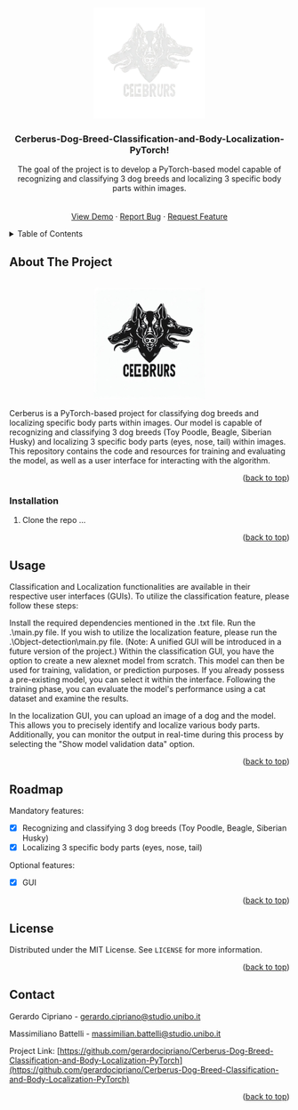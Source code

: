 <!-- Improved compatibility of back to top link: See: https://github.com/othneildrew/Best-README-Template/pull/73 -->

<a name="readme-top"></a>

<!--
*** Thanks for checking out the Best-README-Template. If you have a suggestion
*** that would make this better, please fork the repo and create a pull request
*** or simply open an issue with the tag "enhancement".
*** Don't forget to give the project a star!
*** Thanks again! Now go create something AMAZING! :D
-->

<!-- PROJECT LOGO -->
<br />
<div align="center">
  <a href="https://github.com/gerardocipriano/Cerberus-Dog-Breed-Classification-and-Body-Localization-PyTorch">
    <img src="res/secondLogo.png" alt="Logo" width="200">
  </a>

<h3 align="center">Cerberus-Dog-Breed-Classification-and-Body-Localization-PyTorch!</h3>

  <p align="center">
    The goal of the project is to develop a PyTorch-based model capable of recognizing and classifying 3 dog breeds and localizing 3 specific body parts within images.
    <br />
    <br />
    <br />
    <a href="https://Cerberus-Dog-Breed-Classification-and-Body-Localization-PyTorch.tk/">View Demo</a>
    ·
    <a href="https://github.com/gerardocipriano/Cerberus-Dog-Breed-Classification-and-Body-Localization-PyTorch/issues">Report Bug</a>
    ·
    <a href="https://github.com/gerardocipriano/Cerberus-Dog-Breed-Classification-and-Body-Localization-PyTorch/issues">Request Feature</a>
  </p>
</div>
</div>

<!-- TABLE OF CONTENTS -->
<details>
  <summary>Table of Contents</summary>
  <ol>
    <li>
      <a href="#about-the-project">About The Project</a>
    </li>
    <li>
      <a href="#getting-started">Getting Started</a>
      <ul>
        <li><a href="#installation">Installation</a></li>
      </ul>
    </li>
    <li><a href="#usage">Usage</a></li>
    <li><a href="#roadmap">Roadmap</a></li>
    <li><a href="#license">License</a></li>
    <li><a href="#contact">Contact</a></li>
  </ol>
</details>

<!-- ABOUT THE PROJECT -->

## About The Project

<br />
<div align="center">
  <a href="https://github.com/gerardocipriano/Cerberus-Dog-Breed-Classification-and-Body-Localization-PyTorch">
    <img src="res/cerberus-logo.jpg" alt="Logo" width="200">
  </a>
  <p align="center">
</div>
Cerberus is a PyTorch-based project for classifying dog breeds and localizing specific body parts within images. Our model is capable of recognizing and classifying 3 dog breeds (Toy Poodle, Beagle, Siberian Husky) and localizing 3 specific body parts (eyes, nose, tail) within images. This repository contains the code and resources for training and evaluating the model, as well as a user interface for interacting with the algorithm.

<p align="right">(<a href="#readme-top">back to top</a>)</p>

<!-- GETTING STARTED -->

### Installation

1. Clone the repo
   ...

<p align="right">(<a href="#readme-top">back to top</a>)</p>

<!-- USAGE EXAMPLES -->

## Usage

Classification and Localization functionalities are available in their respective user interfaces (GUIs).
To utilize the classification feature, please follow these steps:

Install the required dependencies mentioned in the .txt file.
Run the .\main.py file.
If you wish to utilize the localization feature, please run the .\Object-detection\main.py file.
(Note: A unified GUI will be introduced in a future version of the project.)
Within the classification GUI, you have the option to create a new alexnet model from scratch. This model can then be used for training, validation, or prediction purposes. If you already possess a pre-existing model, you can select it within the interface. Following the training phase, you can evaluate the model's performance using a cat dataset and examine the results.

In the localization GUI, you can upload an image of a dog and the model. This allows you to precisely identify and localize various body parts. Additionally, you can monitor the output in real-time during this process by selecting the "Show model validation data" option.

<p align="right">(<a href="#readme-top">back to top</a>)</p>

<!-- ROADMAP -->

## Roadmap

Mandatory features:

- [x] Recognizing and classifying 3 dog breeds (Toy Poodle, Beagle, Siberian Husky)
- [x] Localizing 3 specific body parts (eyes, nose, tail)

Optional features:

- [x] GUI

<p align="right">(<a href="#readme-top">back to top</a>)</p>

<!-- LICENSE -->

## License

Distributed under the MIT License. See `LICENSE` for more information.

<p align="right">(<a href="#readme-top">back to top</a>)</p>

<!-- CONTACT -->

## Contact

Gerardo Cipriano - gerardo.cipriano@studio.unibo.it <br />

Massimiliano Battelli - massimilian.battelli@studio.unibo.it <br />

Project Link: [https://github.com/gerardocipriano/Cerberus-Dog-Breed-Classification-and-Body-Localization-PyTorch](https://github.com/gerardocipriano/Cerberus-Dog-Breed-Classification-and-Body-Localization-PyTorch)

<p align="right">(<a href="#readme-top">back to top</a>)</p>

<!-- MARKDOWN LINKS & IMAGES -->

[license-url]: https://github.com/gerardocipriano/Cerberus-Dog-Breed-Classification-and-Body-Localization-PyTorchblob/master/LICENSE
[product-screenshot]: res/secondLogo.png
